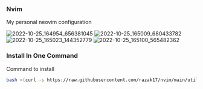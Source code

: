 ### Nvim

My personal neovim configuration

![2022-10-25_164954_656381045](https://user-images.githubusercontent.com/52210954/197835184-956b3d30-3335-4ca5-99c0-f8052de1e763.png)
![2022-10-25_165009_680433782](https://user-images.githubusercontent.com/52210954/197835195-010f2097-b3df-4ca8-b492-659cbc208234.png)
![2022-10-25_165023_144352779](https://user-images.githubusercontent.com/52210954/197835202-f03e84df-50fd-4bd6-a9c3-4364033ca949.png)
![2022-10-25_165100_565482362](https://user-images.githubusercontent.com/52210954/197835207-0b323674-579e-41e4-a751-3b61035176b7.png)

### Install In One Command

Command to install

```bash
bash <(curl -s https://raw.githubusercontent.com/razak17/nvim/main/utils/bin/install) --all
```
